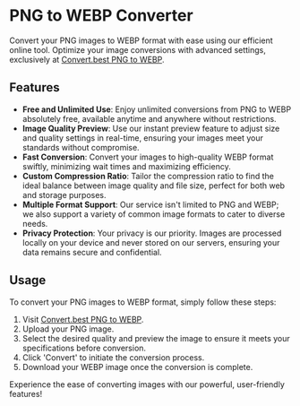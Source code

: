 # PNG to WEBP Converter

Convert your PNG images to WEBP format with ease using our efficient online tool. Optimize your image conversions with advanced settings, exclusively at [Convert.best PNG to WEBP](https://convert.best/pngtowebp.html).

## Features

- **Free and Unlimited Use**: Enjoy unlimited conversions from PNG to WEBP absolutely free, available anytime and anywhere without restrictions.
- **Image Quality Preview**: Use our instant preview feature to adjust size and quality settings in real-time, ensuring your images meet your standards without compromise.
- **Fast Conversion**: Convert your images to high-quality WEBP format swiftly, minimizing wait times and maximizing efficiency.
- **Custom Compression Ratio**: Tailor the compression ratio to find the ideal balance between image quality and file size, perfect for both web and storage purposes.
- **Multiple Format Support**: Our service isn't limited to PNG and WEBP; we also support a variety of common image formats to cater to diverse needs.
- **Privacy Protection**: Your privacy is our priority. Images are processed locally on your device and never stored on our servers, ensuring your data remains secure and confidential.

## Usage

To convert your PNG images to WEBP format, simply follow these steps:
1. Visit [Convert.best PNG to WEBP](https://convert.best/pngtowebp.html).
2. Upload your PNG image.
3. Select the desired quality and preview the image to ensure it meets your specifications before conversion.
4. Click 'Convert' to initiate the conversion process.
5. Download your WEBP image once the conversion is complete.

Experience the ease of converting images with our powerful, user-friendly features!

